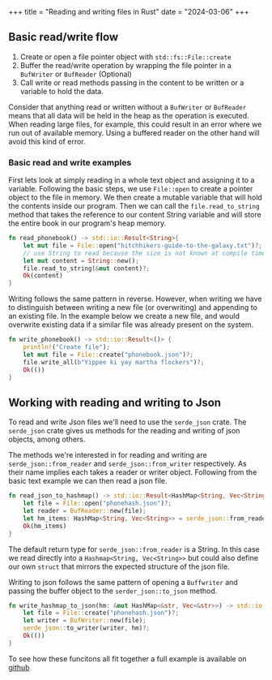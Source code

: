 +++
title = "Reading and writing files in Rust"
date = "2024-03-06"
+++





## Basic read/write flow

1. Create or open a file pointer object with `std::fs::File::create`
2. Buffer the read/write operation by wrapping the file pointer in a `BufWriter` or `BufReader` (Optional)
3. Call write or read methods passing in the content to be written or a variable to hold the data.

Consider that anything read or written without a `BufWriter` or `BufReader` means that all data will be held in the heap as the operation is executed. When reading large files, for example, this could result in an error where we run out of available memory. Using a buffered reader on the other hand will avoid this kind of error.

### Basic read and write examples
First lets look at simply reading in a whole text object and assigning it to a variable. Following the basic steps, we use `File::open` to create a pointer object to the file in memory. We then create a mutable variable that will hold the contents inside our program. Then we can call the `file.read_to_string` method that takes the reference to our content String variable and will store the entire book in our program's heap memory. 

```rust
fn read_phonebook() -> std::io::Result<String>{
    let mut file = File::open("hitchhikers-guide-to-the-galaxy.txt")?;
    // use String to read because the size is not known at compile time.
    let mut content = String::new();
    file.read_to_string(&mut content)?;
    Ok(content)
}
```

Writing follows the same pattern in reverse. However, when writing we have to distinguish between writing a new file (or overwriting) and appending to an existing file. In the example below we create a new file, and would overwrite existing data if a similar file was already present on the system. 
```rust
fn write_phonebook() -> std::io::Result<()> {
    println!("Create file");
    let mut file = File::create("phonebook.json")?;
    file.write_all(b"Yippee ki yay martha flockers")?;
    Ok(())
}
```

## Working with reading and writing to Json
To read and write Json files we'll need to use the `serde_json` crate. The `serde_json` crate gives us methods for the reading and writing of json objects, among others.

The methods we're interested in for reading and writing are `serde_json::from_reader` and `serde_json::from_writer` respectively. As their name implies each takes a reader or writer object. Following from the basic text example we can then read a json file.

```rust
fn read_json_to_hashmap() -> std::io::Result<HashMap<String, Vec<String>>>{
    let file = File::open("phonehash.json")?;
    let reader = BufReader::new(file);
    let hm_items: HashMap<String, Vec<String>> = serde_json::from_reader(reader)?;
    Ok(hm_items)
}
```
The default return type for `serde_json::from_reader` is a String. In this case we read directly into a `Hashmap<String, Vec<String>>` but could also define our own `struct` that mirrors the expected structure of the json file.

Writing to json follows the same pattern of opening a `Buffwriter` and passing the buffer object to the `serder_json::to_json` method.

```rust
fn write_hashmap_to_json(hm: &mut HashMap<&str, Vec<&str>>) -> std::io::Result<()> {
    let file = File::create("phonehash.json")?;
    let writer = BufWriter::new(file);
    serde_json::to_writer(writer, hm)?;
    Ok(())
}
```

To see how these funcitons all fit together a full example is available on [github](https://github.com/kolasniwash/rusty-bits/blob/main/read-write-files/src/main.rs)
